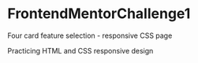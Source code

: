 # FrontendMentorChallenge1
Four card feature selection - responsive CSS page

Practicing HTML and CSS responsive design
